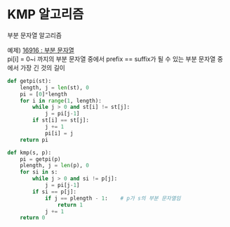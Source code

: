 # KMP 알고리즘
부분 문자열 알고리즘

예제) [16916 : 부분 문자열](https://www.acmicpc.net/problem/16916)<br>
pi[i] = 0~i 까지의 부분 문자열 중에서 prefix == suffix가 될 수 있는 부분 문자열 중에서 가장 긴 것의 길이

```python
def getpi(st):
    length, j = len(st), 0
    pi = [0]*length
    for i in range(1, length):
        while j > 0 and st[i] != st[j]:
            j = pi[j-1]
        if st[i] == st[j]:
            j += 1
            pi[i] = j
    return pi

def kmp(s, p):
    pi = getpi(p)
    plength, j = len(p), 0
    for si in s:
        while j > 0 and si != p[j]:
            j = pi[j-1]
        if si == p[j]:
            if j == plength - 1:    # p가 s의 부분 문자열임
                return 1
            j += 1
    return 0
```